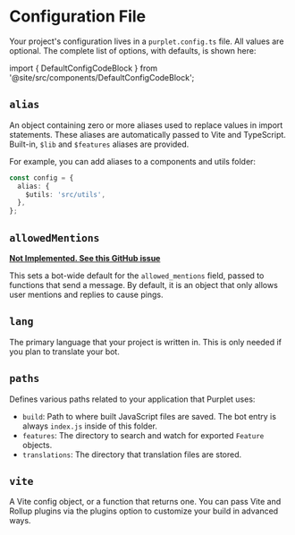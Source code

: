 # Configuration File

<!--
  The structure of this document is directly stolen from SvelteKit's docs
  https://kit.svelte.dev/docs/configuration
-->

Your project's configuration lives in a `purplet.config.ts` file. All values are optional. The complete list of options, with defaults, is shown here:

<!--
  Our config file default is automatically generated off of the following file:
  /packages/purplet/src/config/default.ts
-->

import { DefaultConfigCodeBlock } from '@site/src/components/DefaultConfigCodeBlock';

<DefaultConfigCodeBlock />

## `alias`

An object containing zero or more aliases used to replace values in import statements. These aliases are automatically passed to Vite and TypeScript. Built-in, `$lib` and `$features` aliases are provided.

For example, you can add aliases to a components and utils folder:

```ts title="svelte.config.ts"
const config = {
  alias: {
    $utils: 'src/utils',
  },
};
```

## `allowedMentions`

**[Not Implemented. See this GitHub issue](https://github.com/CRBT-Team/Purplet/issues/24)**

This sets a bot-wide default for the `allowed_mentions` field, passed to functions that send a message. By default, it is an object that only allows user mentions and replies to cause pings.

## `lang`

The primary language that your project is written in. This is only needed if you plan to translate your bot.

## `paths`

Defines various paths related to your application that Purplet uses:

- `build`: Path to where built JavaScript files are saved. The bot entry is always `index.js` inside of this folder.
- `features`: The directory to search and watch for exported `Feature` objects.
- `translations`: The directory that translation files are stored.

## `vite`

A Vite config object, or a function that returns one. You can pass Vite and Rollup plugins via the plugins option to customize your build in advanced ways.
